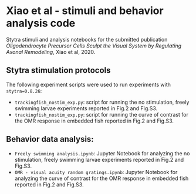 # Xiao et al - stimuli and behavior analysis code
Stytra stimuli and analysis notebooks for the submitted publication _Oligodendrocyte Precursor Cells Sculpt the Visual System by Regulating Axonal Remodeling_, Xiao et al, 2020.

## Stytra stimulation protocols
The following experiment scripts were used to run experiments with `stytra=0.8.26`:
 - `trackingfish_nostim_exp.py`: script for running the no stimulation, freely swimming larvae experiments reported in Fig.2 and Fig.S3.
 - `trackingfish_nostim_exp.py`: script for running the curve of contrast for the OMR response in embedded fish reported in Fig.2 and Fig.S3.
 
 ## Behavior data analysis:
 - `Freely swimming analysis.ipynb`: Jupyter Notebook for analyzing the no stimulation, freely swimming larvae experiments reported in Fig.2 and Fig.S3.
 - `OMR - visual acuity random gratings.ipynb`: Jupyter Notebook for analyzing the curve of contrast for the OMR response in embedded fish reported in Fig.2 and Fig.S3.

